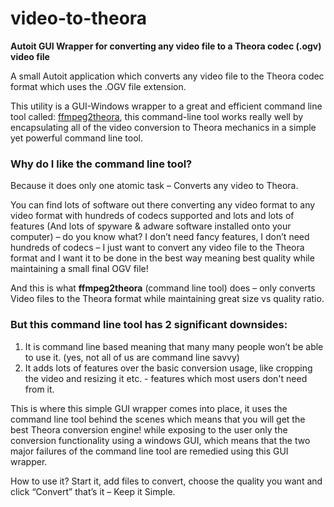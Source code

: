 # video-to-theora
**Autoit GUI Wrapper for converting any video file to a Theora codec (.ogv) video file**

A small Autoit application which converts any video file to the Theora codec format which uses the .OGV file extension.

This utility is a GUI-Windows wrapper to a great and efficient command line tool called: [ffmpeg2theora](http://v2v.cc/~j/ffmpeg2theora/index.html), this command-line tool works really well by encapsulating all of the video conversion to Theora mechanics in a simple yet powerful command line tool.

### Why do I like the command line tool?
Because it does only one atomic task – Converts any video to Theora.

You can find lots of software out there converting any video format to any video format with hundreds of codecs supported and lots and lots of features (And lots of spyware & adware software installed onto your computer) – do you know what? I don’t need fancy features, I don’t need hundreds of codecs – I just want to convert any video file to the Theora format and I want it to be done in the best way meaning best quality while maintaining a small final OGV file!

And this is what **ffmpeg2theora** (command line tool) does – only converts Video files to the Theora format while maintaining great size vs quality ratio.

 
### But this command line tool has 2 significant downsides:

1. It is command line based meaning that many many people won’t be able to use it. (yes, not all of us are command line savvy)
2. It adds lots of features over the basic conversion usage, like cropping the video and resizing it etc. - features which most users don't need from it.
 

This is where this simple GUI wrapper comes into place, it uses the command line tool behind the scenes which means that you will get the best Theora conversion engine! while exposing to the user only the conversion functionality using a windows GUI, which means that the two major failures of the command line tool are remedied using this GUI wrapper.

How to use it?
Start it, add files to convert, choose the quality you want and click “Convert” that’s it – Keep it Simple.
